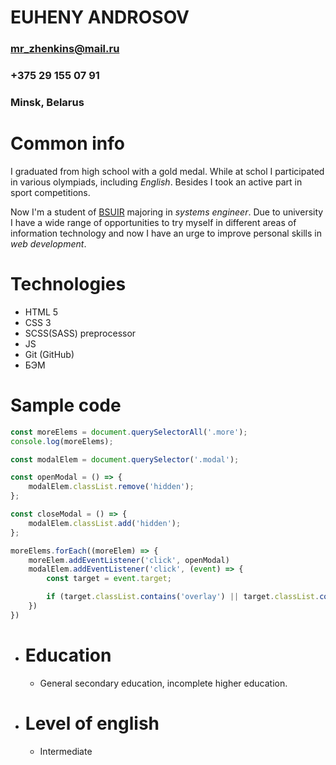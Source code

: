 # EUHENY ANDROSOV

### mr_zhenkins@mail.ru
### +375 29 155 07 91
### Minsk, Belarus

# Common info

I graduated from high school with a gold medal. While at schol I participated in various olympiads, including *English*. Besides I took an active part in sport competitions.

Now I'm a student of [BSUIR](bsuir.by) majoring in _systems engineer_. Due to university I have a wide range of opportunities to try myself in different areas of information technology and now I have an urge to improve personal skills in _web development_.

# Technologies

- HTML 5
- CSS 3
- SCSS(SASS) preprocessor
- JS
- Git (GitHub)
- БЭМ

# Sample code

```javascript
const moreElems = document.querySelectorAll('.more');
console.log(moreElems);

const modalElem = document.querySelector('.modal');

const openModal = () => {
    modalElem.classList.remove('hidden');
};

const closeModal = () => {
    modalElem.classList.add('hidden');
};

moreElems.forEach((moreElem) => {
    moreElem.addEventListener('click', openModal)
    modalElem.addEventListener('click', (event) => {
        const target = event.target;

        if (target.classList.contains('overlay') || target.classList.contains('modal__close')) closeModal();
    })
})
```
* # Education

    - General secondary education, incomplete higher education.

* # Level of english

    - Intermediate
